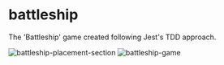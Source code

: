 # battleship

The 'Battleship' game created following Jest's TDD approach.

![battleship-placement-section](https://github.com/user-attachments/assets/f191b454-6e98-459b-aedc-588276450f7e)
![battleship-game](https://github.com/user-attachments/assets/5888a0dd-b36a-40b1-b4eb-0d02c3d94db1)
